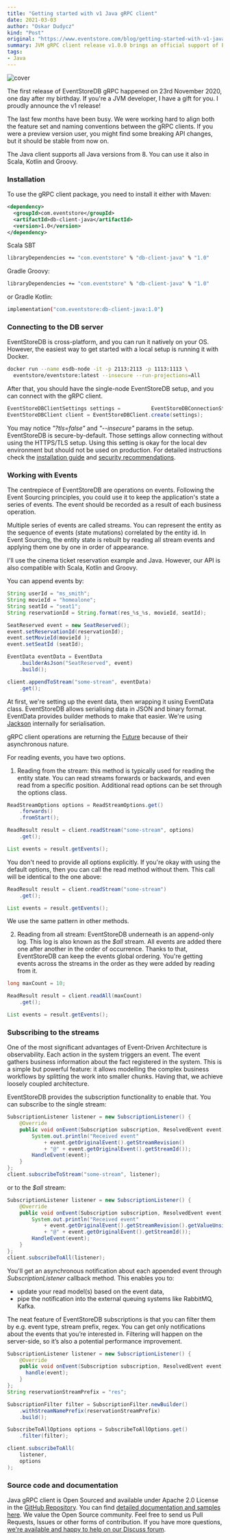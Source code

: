 ```yaml
---
title: "Getting started with v1 Java gRPC client"
date: 2021-03-03
author: "Oskar Dudycz"
kind: "Post"
original: "https://www.eventstore.com/blog/getting-started-with-v1-java-grpc-client"
summary: JVM gRPC client release v1.0.0 brings an official support of EventStoreDB to JVM environment.
tags:
- Java
---
```


![cover](./images/getting-started-with-v1-java-grpc-client/getting-started-with-v1-java-grpc-client-1.svg)

The first release of EventStoreDB gRPC happened on 23rd November 2020, one day after my birthday. If you're a JVM developer, I have a gift for you. I proudly announce the v1 release!

The last few months have been busy. We were working hard to align both the feature set and naming conventions between the gRPC clients. If you were a preview version user, you might find some breaking API changes, but it should be stable from now on.

The Java client supports all Java versions from 8. You can use it also in Scala, Kotlin and Groovy.

### Installation

To use the gRPC client package, you need to install it either with Maven:

```xml
<dependency>
  <groupId>com.eventstore</groupId>
  <artifactId>db-client-java</artifactId>
  <version>1.0</version>
</dependency>
```

Scala SBT

```bash
libraryDependencies += "com.eventstore" % "db-client-java" % "1.0"
```

Gradle Groovy:

```bash
libraryDependencies += "com.eventstore" % "db-client-java" % "1.0"
```

or Gradle Kotlin:

```bash
implementation("com.eventstore:db-client-java:1.0")
```

### Connecting to the DB server

EventStoreDB is cross-platform, and you can run it natively on your OS. However, the easiest way to get started with a local setup is running it with Docker.

```bash
docker run --name esdb-node -it -p 2113:2113 -p 1113:1113 \
  eventstore/eventstore:latest --insecure --run-projections=All
```

After that, you should have the single-node EventStoreDB setup, and you can connect with the gRPC client.

```java
EventStoreDBClientSettings settings = 	       EventStoreDBConnectionString.parse("esdb://localhost:2113?tls=false");
EventStoreDBClient client = EventStoreDBClient.create(settings);
```

You may notice <span style="font-style: italic;">"?tls=false"</span> and <span style="font-style: italic;">"--insecure"</span> params in the setup. EventStoreDB is secure-by-default. Those settings allow connecting without using the HTTPS/TLS setup. Using this setting is okay for the local dev environment but should not be used on production. For detailed instructions check the [installation guide](https://developers.eventstore.com/server/v20/server/installation/) and [security recommendations](https://developers.eventstore.com/server/v20/server/security/#protocol-security).

### Working with Events

The centrepiece of EventStoreDB are operations on events. Following the Event Sourcing principles, you could use it to keep the application's state a series of events. The event should be recorded as a result of each business operation.

Multiple series of events are called streams. You can represent the entity as the sequence of events (state mutations) correlated by the entity id. In Event Sourcing, the entity state is rebuilt by reading all stream events and applying them one by one in order of appearance.

I'll use the cinema ticket reservation example and Java. However, our API is also compatible with Scala, Kotlin and Groovy.

You can append events by:

```java
String userId = "ms_smith";
String movieId = "homealone";
String seatId = "seat1";
String reservationId = String.format(res_%s_%s, movieId, seatId);

SeatReserved event = new SeatReserved();
event.setReservationId(reservationId);
event.setMovieId(movieId );
event.setSeatId (seatId);

EventData eventData = EventData
    .builderAsJson("SeatReserved", event)
    .build();

client.appendToStream("some-stream", eventData)
    .get();
```

At first, we're setting up the event data, then wrapping it using EventData class. EventStoreDB allows serialising data in JSON and binary format. EventData provides builder methods to make that easier. We're using [Jackson](https://github.com/FasterXML/jackson) internally for serialisation.

gRPC client operations are returning the [Future](https://docs.oracle.com/javase/8/docs/api/java/util/concurrent/Future.html) because of their asynchronous nature.

For reading events, you have two options.

1. Reading from the stream: this method is typically used for reading the entity state. You can read streams forwards or backwards, and even read from a specific position. Additional read options can be set through the options class.

```java
ReadStreamOptions options = ReadStreamOptions.get()
    .forwards()
    .fromStart();

ReadResult result = client.readStream("some-stream", options)
    .get();

List events = result.getEvents();
```

You don't need to provide all options explicitly. If you're okay with using the default options, then you can call the read method without them. This call will be identical to the one above:

```java
ReadResult result = client.readStream("some-stream")
    .get();

List events = result.getEvents();
```

We use the same pattern in other methods.

2. Reading from all stream: EventStoreDB underneath is an append-only log. This log is also known as the _$all_ stream. All events are added there one after another in the order of occurrence. Thanks to that, EventStoreDB can keep the events global ordering. You're getting events across the streams in the order as they were added by reading from it.

```java
long maxCount = 10;

ReadResult result = client.readAll(maxCount)
    .get();

List events = result.getEvents();
```

### Subscribing to the streams

One of the most significant advantages of Event-Driven Architecture is observability. Each action in the system triggers an event. The event gathers business information about the fact registered in the system. This is a simple but powerful feature: it allows modelling the complex business workflows by splitting the work into smaller chunks. Having that, we achieve loosely coupled architecture.

EventStoreDB provides the subscription functionality to enable that. You can subscribe to the single stream:

```java
SubscriptionListener listener = new SubscriptionListener() {
    @Override
    public void onEvent(Subscription subscription, ResolvedEvent event) {
        System.out.println("Received event"
            + event.getOriginalEvent().getStreamRevision()
            + "@" + event.getOriginalEvent().getStreamId());
        HandleEvent(event);
    }
};
client.subscribeToStream("some-stream", listener);
```

or to the _$all_ stream:

```java
SubscriptionListener listener = new SubscriptionListener() {
    @Override
    public void onEvent(Subscription subscription, ResolvedEvent event) {
        System.out.println("Received event"
            + event.getOriginalEvent().getStreamRevision().getValueUnsigned()
            + "@" + event.getOriginalEvent().getStreamId());
        HandleEvent(event);
    }
};
client.subscribeToAll(listener);
```

You'll get an asynchronous notification about each appended event through _SubscriptionListener_ callback method. This enables you to:

* update your read model(s) based on the event data,
* pipe the notification into the external queuing systems like RabbitMQ, Kafka.

The neat feature of EventStoreDB subscriptions is that you can filter them by e.g. event type, stream prefix, regex. You can get only notifications about the events that you’re interested in. Filtering will happen on the server-side, so it’s also a potential performance improvement.

```java
SubscriptionListener listener = new SubscriptionListener() {
    @Override
    public void onEvent(Subscription subscription, ResolvedEvent event) {
      handle(event);
    }
};
String reservationStreamPrefix = "res";

SubscriptionFilter filter = SubscriptionFilter.newBuilder()
    .withStreamNamePrefix(reservationStreamPrefix)
    .build();

SubscribeToAllOptions options = SubscribeToAllOptions.get()
    .filter(filter);

client.subscribeToAll(
    listener,
    options
);
```

### Source code and documentation

Java gRPC client is Open Sourced and available under Apache 2.0 License in the [GitHub Repository](https://github.com/EventStore/EventStoreDB-Client-Java/). You can find [detailed documentation and samples here](https://developers.eventstore.com/clients/grpc/getting-started?codeLanguage=Java). We value the Open Source community. Feel free to send us Pull Requests, Issues or other forms of contribution. If you have more questions, [we're available and happy to help on our Discuss forum](https://discuss.eventstore.com).
